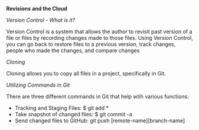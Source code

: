 **Revisions and the Cloud**

*Version Control - What is it?*

Version Control is a system that allows the author to revisit past version of a file or files by recording changes made to those files. Using Version Control, you can go back to restore files to a previous version, track changes, people who made the changes, and compare changes

*Cloning*

Cloning allows you to copy all files in a project, specifically in Git.

*Utilizing Commands in Git*

There are three different commands in Git that help wtih various functions:

- Tracking and Staging Files: $ git add *
- Take snapshot of changed files: $ git commit -a
- Send changed files to GitHub: git push [remote-name][branch-name]

